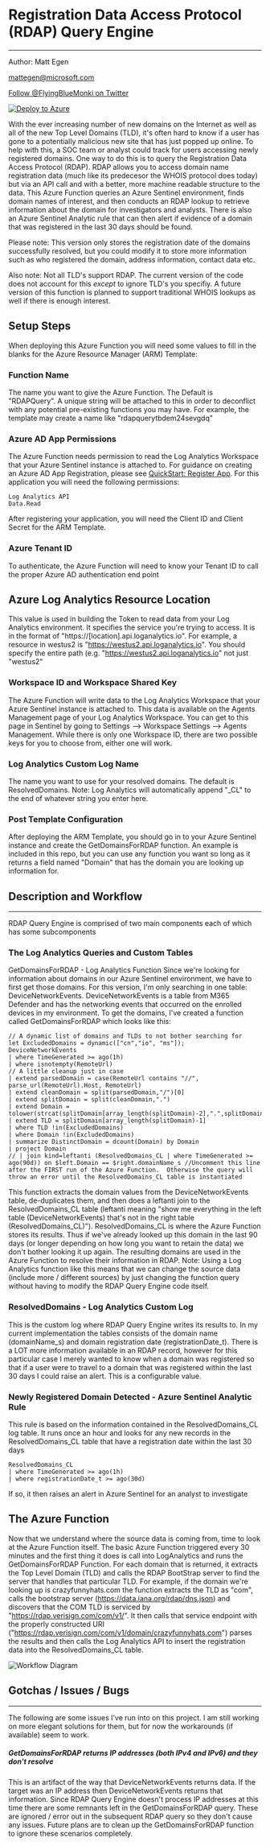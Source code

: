 # Registration Data Access Protocol (RDAP) Query Engine
----
Author:  Matt Egen 

mattegen@microsoft.com

<a href="https://twitter.com/FlyingBlueMonki?ref_src=twsrc%5Etfw" class="twitter-follow-button" data-show-count="true">Follow @FlyingBlueMonki on Twitter</a>

[![Deploy to Azure](https://aka.ms/deploytoazurebutton)](https%3A%2F%2Fgithub.com%2FAzure%2FAzure-Sentinel%2Ftree%2Fmaster%2FTools%2FRDAP%2FRDAPQuery%2Fazuredeploy.json)

With the ever increasing number of new domains on the Internet as well as all of the new Top Level Domains (TLD), it's often hard to know if a user has gone to a potentially malicious new site that has just popped up online.  To help with this, a SOC team or analyst could track for users accessing newly registered domains.  One way to do this is to query the Registration Data Access Protocol (RDAP).  RDAP allows you to access domain name registration data (much like its predecesor the WHOIS protocol does today) but via an API call and with a better, more machine readable structure to the data.  This Azure Function queries an Azure Sentinel environment, finds domain names of interest, and then conducts an RDAP lookup to retrieve information about the domain for investigators and analysts.  There is also an Azure Sentinel Analytic rule that can then alert if evidence of a domain that was registered in the last 30 days should be found.  

Please note:  This version only stores the registration date of the domains successfully resolved, but you could modify it to store more information such as who registered the domain, address information, contact data etc.

Also note: Not all TLD's support RDAP.  The current version of the code does not account for this _except_ to ignore TLD's you specifiy.  A future version of this function is planned to support traditional WHOIS lookups as well if there is enough interest.

## Setup Steps
When deploying this Azure Function you will need some values to fill in the blanks for the Azure Resource Manager (ARM) Template:

### Function Name
The name you want to give the Azure Function.  The Default is "RDAPQuery".  A unique string will be attached to this in order to deconflict with any potential pre-existing functions you may have.  For example, the template may create a name like "rdapquerytbdem24sevgdq"

### Azure AD App Permissions
The Azure Function needs permission to read the Log Analytics Workspace that your Azure Sentinel instance is attached to.  For guidance on creating an Azure AD App Registration, please see [QuickStart: Register App](https://docs.microsoft.com/en-us/azure/active-directory/develop/quickstart-register-app).  For this application you will need the following permissions:  
````
Log Analytics API
Data.Read
````
After registering your application, you will need the Client ID and Client Secret for the ARM Template.


### Azure Tenant ID
To authenticate, the Azure Function will need to know your Tenant ID to call the proper Azure AD authentication end point

## Azure Log Analytics Resource Location
This value is used in building the Token to read data from your Log Analytics environment.  It specifies the service you're trying to access.  It is in the format of "https://[location].api.loganalytics.io".  For example, a resource in westus2 is "https://westus2.api.loganalytics.io".  You should specify the entire path (e.g. "https://westus2.api.loganalytics.io" not just "westus2"


### Workspace ID and Workspace Shared Key
The Azure Function will write data to the Log Analytics Workspace that your Azure Sentinel instance is attached to.  This data is available on the Agents Management page of your Log Analytics Workspace.  You can get to this page in Sentinel by going to Settings --> Workspace Settings --> Agents Management.  While there is only one Workspace ID, there are two possible keys for you to choose from, either one will work.

### Log Analytics Custom Log Name
The name you want to use for your resolved domains.  The default is ResolvedDomains.  Note:  Log Analytics will automatically append "\_CL" to the end of whatever string you enter here.


### Post Template Configuration
After deploying the ARM Template, you should go in to your Azure Sentinel instance and create the GetDomainsForRDAP function.  An example is included in this repo, but you can use any function you want so long as it returns a field named "Domain" that has the domain you are looking up information for.  

## Description and Workflow
----
RDAP Query Engine is comprised of two main components each of which has some subcomponents
### The Log Analytics Queries and Custom Tables
GetDomainsForRDAP - Log Analytics Function
Since we're looking for information about domains in our Azure Sentinel environment, we have to first get those domains.  For this version, I'm only searching in one table: DeviceNetworkEvents.  DeviceNetworkEvents is a table from M365 Defender and has the networking events that occurred on the enrolled devices in my environment.  To get the domains, I've created a function called GetDomainsForRDAP which looks like this:

````
// A dynamic list of domains and TLDs to not bother searching for
let ExcludedDomains = dynamic(["cn","io", "ms"]);
DeviceNetworkEvents
| where TimeGenerated >= ago(1h)
| where isnotempty(RemoteUrl)
// A little cleanup just in case
| extend parsedDomain = case(RemoteUrl contains "//", parse_url(RemoteUrl).Host, RemoteUrl)
| extend cleanDomain = split(parsedDomain,"/")[0]
| extend splitDomain = split(cleanDomain,".")
| extend Domain = tolower(strcat(splitDomain[array_length(splitDomain)-2],".",splitDomain[array_length(splitDomain)-1]))
| extend TLD = splitDomain[array_length(splitDomain)-1]
| where TLD !in(ExcludedDomains)
| where Domain !in(ExcludedDomains)
| summarize DistinctDomain = dcount(Domain) by Domain
| project Domain
// | join kind=leftanti (ResolvedDomains_CL | where TimeGenerated >= ago(90d)) on $left.Domain == $right.domainName_s //Uncomment this line after the FIRST run of the Azure Function.  Otherwise the query will throw an error until the ResolvedDomains_CL table is instantiated
````
This function extracts the domain values from the DeviceNetworkEvents table, de-duplicates them, and then does a leftanti join to the ResolvedDomains_CL table (leftanti meaning "show me everything in the left table (DeviceNetworkEvents) that's not in the right table (ResolvedDomains_CL)").  ResolvedDomains_CL is where the Azure Function stores its results.  Thus if we've already looked up this domain in the last 90 days (or longer depending on how long you want to retain the data) we don't bother looking it up again.  The resulting domains are used in the Azure Function to resolve their information in RDAP.  Note:  Using a Log Analytics function like this means that we can change the source data (include more / different sources) by just changing the function query without having to modify the RDAP Query Engine code itself.

### ResolvedDomains - Log Analytics Custom Log
This is the custom log where RDAP Query Engine writes its results to.  In my current implementation the tables consists of the domain name (domainName_s) and domain registration date (registrationDate_t).  There is a LOT more information available in an RDAP record, however for this particular case I merely wanted to know when a domain was registered so that if a user were to travel to a domain that was registered within the last 30 days I could raise an alert.  This is a configurable value.

### Newly Registered Domain Detected - Azure Sentinel Analytic Rule
This rule is based on the information contained in the ResolvedDomains_CL log table.  It runs once an hour and looks for any new records in the ResolvedDomains_CL table that have a registration date within the last 30 days
````
ResolvedDomains_CL
| where TimeGenerated >= ago(1h)
| where registrationDate_t >= ago(30d)
````
If so, it then raises an alert in Azure Sentinel for an analyst to investigate

## The Azure Function
Now that we understand where the source data is coming from, time to look at the Azure Function itself.  The basic Azure Function triggered every 30 minutes and the first thing it does is call into LogAnalytics and runs the GetDomainsForRDAP Function.  For each domain that is returned, it extracts the Top Level Domain (TLD) and calls the RDAP BootStrap server to find the server that handles that particular TLD.  For example, if the domain we're looking up is crazyfunnyhats.com the function extracts the TLD as "com", calls the bootstrap server (https://data.iana.org/rdap/dns.json) and discovers that the COM TLD is serviced by "https://rdap.verisign.com/com/v1/".  It then calls that service endpoint with the properly constructed URI ("https://rdap.verisign.com/com/v1/domain/crazyfunnyhats.com") parses the results and then calls the Log Analytics API to insert the registration data into the ResolvedDomains_CL table.

![Workflow Diagram](/Documentation/ProcessWorkflow.jpg)

## Gotchas / Issues / Bugs
----
The following are some issues I’ve run into on this project.  I am still working on more elegant solutions for them, but for now the workarounds (if available) seem to work.

##### GetDomainsForRDAP returns IP addresses (both IPv4 and IPv6) and they don't resolve
This is an artifact of the way that DeviceNetworkEvents returns data.  If the target was an IP address then DeviceNetworkEvents returns that information.  Since RDAP Query Engine doesn't process IP addresses at this time there are some remnants left in the GetDomainsForRDAP query.  These are ignored / error out in the subsequent RDAP query so they don't cause any issues.  Future plans are to clean up the GetDomainsForRDAP function to ignore these scenarios completely.





